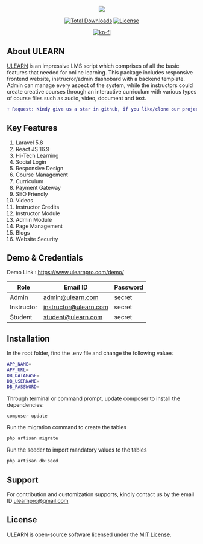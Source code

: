 <p align="center"><img src="https://www.ulearnpro.com/img/logo_md.png"></p>
<p align="center">
  <a href="https://packagist.org/packages/ulearnpro/ulearn"><img src="https://poser.pugx.org/ulearnpro/ulearn/d/total.svg" alt="Total Downloads"></a>
  <a href="https://packagist.org/packages/ulearnpro/ulearn"><img src="https://poser.pugx.org/ulearnpro/ulearn/license.svg" alt="License"></a>
</p>
<p align="center"><a href="https://ko-fi.com/G2G311PPB"><img src="https://www.ko-fi.com/img/githubbutton_sm.svg" alt="ko-fi"></a></p>

## About ULEARN

<a href="https://www.ulearnpro.com">ULEARN</a> is an impressive LMS script which comprises of all the basic features that needed for online learning. This package includes responsive frontend website, instrucror/admin dashobard with a backend template. Admin can manage every aspect of the system, while the instructors could create creative courses through an interactive curriculum with various types of course files such as audio, video, document and text.

```diff
+ Request: Kindy give us a star in github, if you like/clone our project.
```

## Key Features
1. Laravel 5.8                        
2. React JS 16.9                       
3. Hi-Tech Learning                       
4. Social Login                  
5. Responsive Design                      
6. Course Management                     
7. Curriculum                
8. Payment Gateway                   
9. SEO Friendly                
10. Videos                 
11. Instructor Credits                        
12. Instructor Module                      
13. Admin Module                   
14. Page Management                       
15. Blogs                  
16. Website Security

## Demo & Credentials
Demo Link : https://www.ulearnpro.com/demo/

|    Role       |        Email ID        |   Password    |
| ------------- | ---------------------  | ------------- |
|    Admin      | admin@ulearn.com       |    secret     |
|    Instructor | instructor@ulearn.com  |    secret     |
|    Student    | student@ulearn.com     |    secret     |

## Installation
In the root folder, find the .env file and change the following values 

```sh
APP_NAME=
APP_URL=
DB_DATABASE=
DB_USERNAME=
DB_PASSWORD=
```

Through terminal or command prompt, update composer to install the dependencies:

```sh
composer update
```
Run the migration command to create the tables

```sh
php artisan migrate
```

Run the seeder to import mandatory values to the tables

```sh
php artisan db:seed
```

## Support
For contribution and customization supports, kindly contact us by the email ID ulearnpro@gmail.com

## License
ULEARN is open-source software licensed under the [MIT License](LICENSE).
